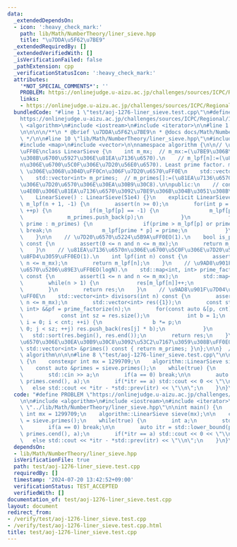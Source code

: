```yaml
---
data:
  _extendedDependsOn:
  - icon: ':heavy_check_mark:'
    path: lib/Math/NumberTheory/liner_sieve.hpp
    title: "\u7DDA\u5F62\u7BE9"
  _extendedRequiredBy: []
  _extendedVerifiedWith: []
  _isVerificationFailed: false
  _pathExtension: cpp
  _verificationStatusIcon: ':heavy_check_mark:'
  attributes:
    '*NOT_SPECIAL_COMMENTS*': ''
    PROBLEM: https://onlinejudge.u-aizu.ac.jp/challenges/sources/ICPC/Regional/1276
    links:
    - https://onlinejudge.u-aizu.ac.jp/challenges/sources/ICPC/Regional/1276
  bundledCode: "#line 1 \"test/aoj-1276-liner_sieve.test.cpp\"\n#define PROBLEM \"\
    https://onlinejudge.u-aizu.ac.jp/challenges/sources/ICPC/Regional/1276\"\n\n#include\
    \ <algorithm>\n#include <iostream>\n#include <iterator>\n\n#line 1 \"lib/Math/NumberTheory/liner_sieve.hpp\"\
    \n\n\n\n/**\n * @brief \u7DDA\u5F62\u7BE9\n * @docs docs/Math/NumberTheory/liner_sieve.md\n\
    \ */\n\n#line 10 \"lib/Math/NumberTheory/liner_sieve.hpp\"\n#include <cassert>\n\
    #include <map>\n#include <vector>\n\nnamespace algorithm {\n\n// \u7DDA\u5F62\u7BE9\
    \uFF0E\nclass LinearSieve {\n    int m_mx;  // m_mx:=(\u7BE9\u306B\u304B\u3051\
    \u308B\u6700\u5927\u306E\u81EA\u7136\u6570).\n    // m_lpf[n]:=(\u81EA\u7136\u6570\
    n\u306E\u6700\u5C0F\u306E\u7D20\u56E0\u6570). Least prime factor. m_lpf[n]==n\
    \ \u306E\u3068\u304D\uFF0Cn\u306F\u7D20\u6570\uFF0E\n    std::vector<int> m_lpf;\n\
    \    std::vector<int> m_primes;  // m_primes[]:=(\u81EA\u7136\u6570n\u4EE5\u4E0B\
    \u306E\u7D20\u6570\u306E\u30EA\u30B9\u30C8).\n\npublic:\n    // constructor. n\u4EE5\
    \u4E0B\u306E\u81EA\u7136\u6570\u3092\u7BE9\u306B\u304B\u3051\u308B\uFF0EO(N).\n\
    \    LinearSieve() : LinearSieve(51e4) {}\n    explicit LinearSieve(int n) : m_mx(n),\
    \ m_lpf(n + 1, -1) {\n        assert(n >= 0);\n        for(int p = 2; p <= m_mx;\
    \ ++p) {\n            if(m_lpf[p] == -1) {\n                m_lpf[p] = p;\n  \
    \              m_primes.push_back(p);\n            }\n            for(long long\
    \ prime : m_primes) {\n                if(prime > m_lpf[p] or prime * p > m_mx)\
    \ break;\n                m_lpf[prime * p] = prime;\n            }\n        }\n\
    \    }\n\n    // \u7D20\u6570\u5224\u5B9A\uFF0EO(1).\n    bool is_prime(int n)\
    \ const {\n        assert(0 <= n and n <= m_mx);\n        return m_lpf[n] == n;\n\
    \    }\n    // \u81EA\u7136\u6570n\u306E\u6700\u5C0F\u306E\u7D20\u56E0\u6570\u3092\
    \u8FD4\u3059\uFF0EO(1).\n    int lpf(int n) const {\n        assert(0 <= n and\
    \ n <= m_mx);\n        return m_lpf[n];\n    }\n    // \u9AD8\u901F\u7D20\u56E0\
    \u6570\u5206\u89E3\uFF0EO(logN).\n    std::map<int, int> prime_factorize(int n)\
    \ const {\n        assert(1 <= n and n <= m_mx);\n        std::map<int, int> res;\n\
    \        while(n > 1) {\n            res[m_lpf[n]]++;\n            n /= m_lpf[n];\n\
    \        }\n        return res;\n    }\n    // \u9AD8\u901F\u7D04\u6570\u5217\u6319\
    \uFF0E\n    std::vector<int> divisors(int n) const {\n        assert(1 <= n and\
    \ n <= m_mx);\n        std::vector<int> res({1});\n        const std::map<int,\
    \ int> &&pf = prime_factorize(n);\n        for(const auto &[p, cnt] : pf) {\n\
    \            const int sz = res.size();\n            int b = 1;\n            for(int\
    \ i = 0; i < cnt; ++i) {\n                b *= p;\n                for(int j =\
    \ 0; j < sz; ++j) res.push_back(res[j] * b);\n            }\n        }\n     \
    \   std::sort(res.begin(), res.end());\n        return res;\n    }\n    // \u7D20\
    \u6570\u306E\u30EA\u30B9\u30C8\u3092\u53C2\u7167\u3059\u308B\uFF0EO(1).\n    const\
    \ std::vector<int> &primes() const { return m_primes; }\n};\n\n}  // namespace\
    \ algorithm\n\n\n#line 8 \"test/aoj-1276-liner_sieve.test.cpp\"\n\nint main()\
    \ {\n    constexpr int mx = 1299709;\n    algorithm::LinearSieve sieve(mx);\n\n\
    \    const auto &primes = sieve.primes();\n    while(true) {\n        int a;\n\
    \        std::cin >> a;\n        if(a == 0) break;\n\n        auto itr = std::lower_bound(primes.cbegin(),\
    \ primes.cend(), a);\n        if(*itr == a) std::cout << 0 << \"\\n\";\n     \
    \   else std::cout << *itr - *std::prev(itr) << \"\\n\";\n    }\n}\n"
  code: "#define PROBLEM \"https://onlinejudge.u-aizu.ac.jp/challenges/sources/ICPC/Regional/1276\"\
    \n\n#include <algorithm>\n#include <iostream>\n#include <iterator>\n\n#include\
    \ \"../lib/Math/NumberTheory/liner_sieve.hpp\"\n\nint main() {\n    constexpr\
    \ int mx = 1299709;\n    algorithm::LinearSieve sieve(mx);\n\n    const auto &primes\
    \ = sieve.primes();\n    while(true) {\n        int a;\n        std::cin >> a;\n\
    \        if(a == 0) break;\n\n        auto itr = std::lower_bound(primes.cbegin(),\
    \ primes.cend(), a);\n        if(*itr == a) std::cout << 0 << \"\\n\";\n     \
    \   else std::cout << *itr - *std::prev(itr) << \"\\n\";\n    }\n}\n"
  dependsOn:
  - lib/Math/NumberTheory/liner_sieve.hpp
  isVerificationFile: true
  path: test/aoj-1276-liner_sieve.test.cpp
  requiredBy: []
  timestamp: '2024-07-20 13:42:52+09:00'
  verificationStatus: TEST_ACCEPTED
  verifiedWith: []
documentation_of: test/aoj-1276-liner_sieve.test.cpp
layout: document
redirect_from:
- /verify/test/aoj-1276-liner_sieve.test.cpp
- /verify/test/aoj-1276-liner_sieve.test.cpp.html
title: test/aoj-1276-liner_sieve.test.cpp
---
```

